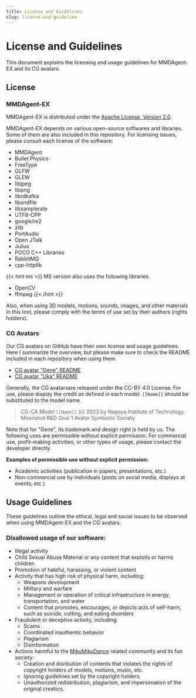 ```yaml
---
title: License and Guidelines
slug: license-and-guideline
---
```

# License and Guidelines

This document explains the licensing and usage guidelines for MMDAgent-EX and its CG avatars.

## License

### MMDAgent-EX

MMDAgent-EX is distributed under the [Apache License, Version 2.0](http://www.apache.org/licenses/LICENSE-2.0).

MMDAgent-EX depends on various open-source softwares and libraries. Some of them are also included in this repository.  For licensing issues, please consult each license of the software:

- MMDAgent
- Bullet Physics
- FreeType
- GLFW
- GLEW
- libjpeg
- libpng
- librdkafka
- libsndfile
- libsamplerate
- UTF8-CPP
- google/re2
- zlib
- PortAudio
- Open JTalk
- Julius
- POCO C++ Libraries
- RabbitMQ
- cpp-httplib

{{< hint ms >}}
MS version also uses the following libraries.

- OpenCV
- ffmpeg
{{< /hint >}}

Also, when using 3D models, motions, sounds, images, and other materials in this tool, please comply with the terms of use set by their authors (rights holders).

### CG Avatars

Our CG avatars on GitHub have their own license and usage guidelines. Here I summarize the overview, but please make sure to check the README included in each repository when using them.

- [CG avatar "Gene" README](https://github.com/mmdagent-ex/gene/blob/main/README.md)
- [CG avatar "Uka" README](https://github.com/mmdagent-ex/uka/blob/main/README.md)

Generally, the CG avatarsare released under the CC-BY 4.0 License.  For use, please display the credit as defined in each model.  `[[Name]]` should be substituted to the model name.

> CG-CA Model `[[Name]]` (c) 2023 by Nagoya Institute of Technology, Moonshot R&D Goal 1 Avatar Symbiotic Society

Note that for "Gene", its trademark and design right is held by us. The following uses are permissible without explicit permission. For commercial use, profit-making activities, or other types of usage, please contact the developer directly.

**Examples of permissible use without explicit permission:**

- Academic activities (publication in papers, presentations, etc.)
- Non-commercial use by individuals (posts on social media, displays at events, etc.)

## Usage Guidelines

These guidelines outline the ethical, legal and social issues to be observed when using MMDAgent-EX and the CG avatars.

### Disallowed usage of our software:

- Illegal activity
- Child Sexual Abuse Material or any content that exploits or harms children
- Promotion of hateful, harassing, or violent content
- Activity that has high risk of physical harm, including:
  - Weapons development
  - Military and warfare
  - Management or operation of critical infrastructure in energy, transportation, and water
  - Content that promotes, encourages, or depicts acts of self-harm, such as suicide, cutting, and eating disorders
- Fraudulent or deceptive activity, including:
  - Scams
  - Coordinated inauthentic behavior
  - Plagiarism
  - Disinformation
- Actions harmful to the [MikuMikuDance](https://en.wikipedia.org/wiki/MikuMikuDance) related community and its fun society:
  - Creation and disribution of contents that violates the rights of copyright holders of models, motions, music, etc.
  - Ignoring guidelines set by the copyright holders.
  - Unauthorized redistribution, plagiarism, and impersonation of the original creators.
